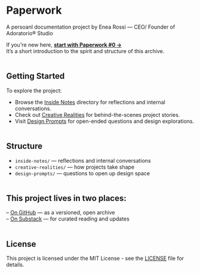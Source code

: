 # Paperwork

A persoanl documentation project by Enea Rossi — CEO/ Founder of Adoratorio® Studio</br>


If you're new here, **[start with Paperwork #0 →](./start-here/paperwork-00-welcome.md)**  
It’s a short introduction to the spirit and structure of this archive.
</br></br>


## Getting Started</br>
To explore the project:
- Browse the [Inside Notes](./inside-notes/) directory for reflections and internal conversations.
- Check out [Creative Realities](./creative-realities/) for behind-the-scenes project stories.
- Visit [Design Prompts](./design-prompts/) for open-ended questions and design explorations.
</br></br>


## Structure</br>
- `inside-notes/` — reflections and internal conversations  
- `creative-realities/` — how projects take shape  
- `design-prompts/` — questions to open up design space
</br></br>

## This project lives in two places:  
– [On GitHub](https://github.com/iamenearossi/paperwork) — as a versioned, open archive  
– [On Substack](https://iamenearossi.substack.com) — for curated reading and updates
</br></br>


## License

This project is licensed under the MIT License - see the [LICENSE](LICENSE) file for details.
